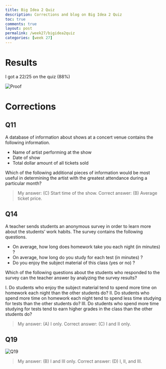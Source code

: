 ```yaml
---
title: Big Idea 2 Quiz
description: Corrections and blog on Big Idea 2 Quiz
toc: true
comments: true
layout: post
permalink: /week27/bigidea2quiz
categories: [week 27]
---
```


# Results

I got a 22/25 on the quiz (88%)

![Proof](https://user-images.githubusercontent.com/111464932/226011425-3bbede31-9810-4cf6-a423-fd5358a87398.png)

# Corrections

## Q11
A database of information about shows at a concert venue contains the following information.

- Name of artist performing at the show
- Date of show
- Total dollar amount of all tickets sold

Which of the following additional pieces of information would be most useful in determining the artist with the greatest attendance during a particular month?

> My answer: (C) Start time of the show.
> Correct answer: (B) Average ticket price.

## Q14
A teacher sends students an anonymous survey in order to learn more about the students’ work habits. The survey contains the following questions.

- On average, how long does homework take you each night (in minutes) ?
- On average, how long do you study for each test (in minutes) ?
- Do you enjoy the subject material of this class (yes or no) ?

Which of the following questions about the students who responded to the survey can the teacher answer by analyzing the survey results?

I. Do students who enjoy the subject material tend to spend more time on homework each night than the other students do?
II. Do students who spend more time on homework each night tend to spend less time studying for tests than the other students do?
III. Do students who spend more time studying for tests tend to earn higher grades in the class than the other students do?

> My answer: (A) I only.
> Correct answer: (C) I and II only.

## Q19
![Q19](https://user-images.githubusercontent.com/111464932/226013145-76c5f101-fec4-43a0-b792-1cf19bbc5bc1.png)

> My answer: (B) I and III only.
> Correct answer: (D) I, II, and III.